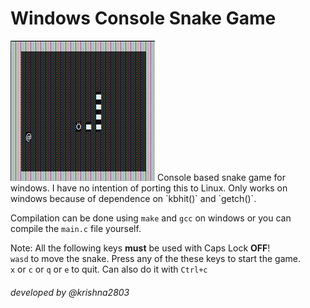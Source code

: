 # Windows Console Snake Game
<img src="img/snek.PNG" />
Console based snake game for windows. I have no intention of porting this to Linux.  
Only works on windows because of dependence on `kbhit()` and `getch()`.  

Compilation can be done using `make` and `gcc` on windows or you can compile the `main.c` file yourself.  

Note: All the following keys **must** be used with Caps Lock **OFF**!  
`wasd` to move the snake. Press any of the these keys to start the game.  
`x` or `c` or `q` or `e` to quit. Can also do it with `Ctrl+c`

###### developed by @krishna2803

